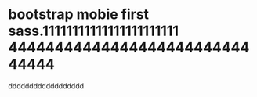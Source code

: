  
# bootstrap mobie first sass.11111111111111111111111 4444444444444444444444444444444
dddddddddddddddddd
